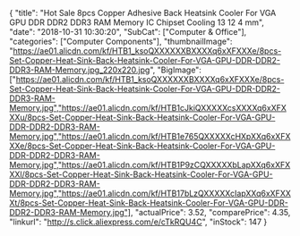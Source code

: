{
	"title": "Hot Sale 8pcs Copper Adhesive Back  Heatsink Cooler For VGA GPU DDR DDR2 DDR3 RAM Memory IC Chipset Cooling 13   12   4 mm",
	"date": "2018-10-31 10:30:20",
	"SubCat": ["Computer & Office"],
	"categories": ["Computer Components"],
	"thumbnailImage": "https://ae01.alicdn.com/kf/HTB1_ksoQXXXXXXBXXXXq6xXFXXXe/8pcs-Set-Copper-Heat-Sink-Back-Heatsink-Cooler-For-VGA-GPU-DDR-DDR2-DDR3-RAM-Memory.jpg_220x220.jpg",
	"BigImage": ["https://ae01.alicdn.com/kf/HTB1_ksoQXXXXXXBXXXXq6xXFXXXe/8pcs-Set-Copper-Heat-Sink-Back-Heatsink-Cooler-For-VGA-GPU-DDR-DDR2-DDR3-RAM-Memory.jpg","https://ae01.alicdn.com/kf/HTB1cJkiQXXXXXcsXXXXq6xXFXXXu/8pcs-Set-Copper-Heat-Sink-Back-Heatsink-Cooler-For-VGA-GPU-DDR-DDR2-DDR3-RAM-Memory.jpg","https://ae01.alicdn.com/kf/HTB1e765QXXXXXcHXpXXq6xXFXXXe/8pcs-Set-Copper-Heat-Sink-Back-Heatsink-Cooler-For-VGA-GPU-DDR-DDR2-DDR3-RAM-Memory.jpg","https://ae01.alicdn.com/kf/HTB1P9zCQXXXXXbLapXXq6xXFXXXl/8pcs-Set-Copper-Heat-Sink-Back-Heatsink-Cooler-For-VGA-GPU-DDR-DDR2-DDR3-RAM-Memory.jpg","https://ae01.alicdn.com/kf/HTB17bLzQXXXXXcIapXXq6xXFXXXt/8pcs-Set-Copper-Heat-Sink-Back-Heatsink-Cooler-For-VGA-GPU-DDR-DDR2-DDR3-RAM-Memory.jpg"],
	"actualPrice": 3.52,
	"comparePrice": 4.35,
	"linkurl": "http://s.click.aliexpress.com/e/cTkRQU4C",
	"inStock": 147
}

